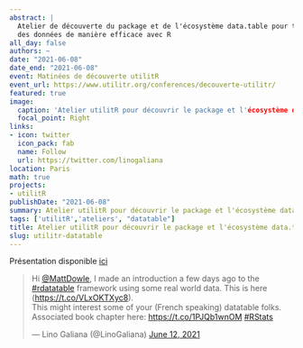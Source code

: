 ```yaml
---
abstract: |
  Atelier de découverte du package et de l'écosystème data.table pour traiter
  des données de manière efficace avec R
all_day: false
authors: ~
date: "2021-06-08"
date_end: "2021-06-08"
event: Matinées de découverte utilitR
event_url: https://www.utilitr.org/conferences/decouverte-utilitr/
featured: true
image:
  caption: 'Atelier utilitR pour découvrir le package et l'écosystème data.table'
  focal_point: Right
links:
- icon: twitter
  icon_pack: fab
  name: Follow
  url: https://twitter.com/linogaliana
location: Paris
math: true
projects:
- utilitR
publishDate: "2021-06-08"
summary: Atelier utilitR pour découvrir le package et l'écosystème data.table
tags: ['utilitR','ateliers', "datatable"]
title: Atelier utilitR pour découvrir le package et l'écosystème data.table
slug: utilitr-datatable
---
```


Présentation disponible [ici](https://www.presentations.utilitr.org/ateliers/datatable.html#1)

<blockquote class="twitter-tweet"><p lang="en" dir="ltr">Hi <a href="https://twitter.com/MattDowle?ref_src=twsrc%5Etfw">@MattDowle</a>, I made an introduction a few days ago to the <a href="https://twitter.com/hashtag/rdatatable?src=hash&amp;ref_src=twsrc%5Etfw">#rdatatable</a> framework using some real world data. This is here (<a href="https://t.co/VLxOKTXyc8">https://t.co/VLxOKTXyc8</a>).<br>This might interest some of your (French speaking) datatable folks. Associated book chapter here: <a href="https://t.co/1PJQb1wnOM">https://t.co/1PJQb1wnOM</a> <a href="https://twitter.com/hashtag/RStats?src=hash&amp;ref_src=twsrc%5Etfw">#RStats</a></p>&mdash; Lino Galiana (@LinoGaliana) <a href="https://twitter.com/LinoGaliana/status/1403828805165367297?ref_src=twsrc%5Etfw">June 12, 2021</a></blockquote> <script async src="https://platform.twitter.com/widgets.js" charset="utf-8"></script> 


<!-----------
url_code: ""
url_pdf: ""
url_slides: ""
url_video: ""

{{% alert note %}}
Click on the **Slides** button above to view the built-in slides feature.
{{% /alert %}}

Slides can be added in a few ways:

- **Create** slides using Academic's [*Slides*](https://sourcethemes.com/academic/docs/managing-content/#create-slides) feature and link using `slides` parameter in the front matter of the talk file
- **Upload** an existing slide deck to `static/` and link using `url_slides` parameter in the front matter of the talk file
- **Embed** your slides (e.g. Google Slides) or presentation video on this page using [shortcodes](https://sourcethemes.com/academic/docs/writing-markdown-latex/).

Further talk details can easily be added to this page using *Markdown* and $\rm \LaTeX$ math code.
--------------->
